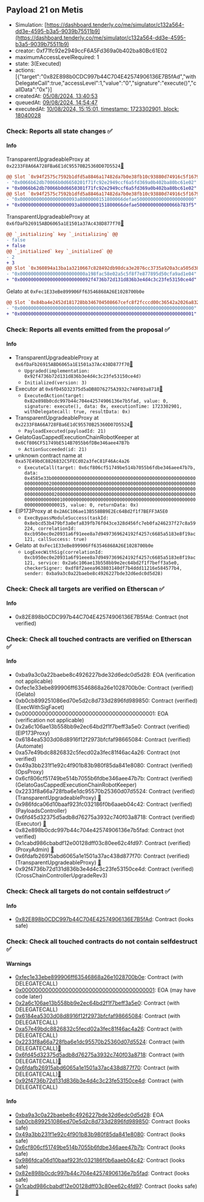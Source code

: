 ## Payload 21 on Metis

- Simulation: [https://dashboard.tenderly.co/me/simulator/c132a564-dd3e-4595-b3a5-9039b75511b9](https://dashboard.tenderly.co/me/simulator/c132a564-dd3e-4595-b3a5-9039b75511b9)
- creator: 0xf71fc92e2949ccF6A5Fd369a0b402ba80Bc61E02
- maximumAccessLevelRequired: 1
- state: 3(Executed)
- actions: [{"target":"0x82E898b0CDC997b44C704E42574906136E7B5fAd","withDelegateCall":true,"accessLevel":1,"value":"0","signature":"execute()","callData":"0x"}]
- createdAt: [05/08/2024, 13:40:53](https://explorer.metis.io/tx/0xc2ca23d484018c9757dfc831b02ba8ffba60e28df503f9e617a4ad200732f9c2)
- queuedAt: [09/08/2024, 14:54:47](https://explorer.metis.io/tx/0x50be313155ec18affa27457386e82e45f7ef6b1cb9226217b65744b931acc785)
- executedAt: [10/08/2024, 15:15:01, timestamp: 1723302901, block: 18040028](https://explorer.metis.io/tx/0x249fedd662c56ba0958d73876c4f63917a75a5a8bd9077adcccac61c51471d5f)

### Check: Reports all state changes :white_check_mark:

#### Info


TransparentUpgradeableProxy at `0x2233F8A66A728FBa6E1dC95570B25360D07D5524`[:ghost:](https://github.com/bgd-labs/aave-address-book "GovernanceV3Metis.PAYLOADS_CONTROLLER")
```diff
@@ Slot `0x94f2575c7592b1dfd5a8846a17482da7b0e38fb10c93880d74916c5f16792464` @@
- "0x0066b62db70066b0d6650201f71fc92e2949ccf6a5fd369a0b402ba80bc61e02"
+ "0x0066b62db70066b0d6650301f71fc92e2949ccf6a5fd369a0b402ba80bc61e02"
@@ Slot `0x94f2575c7592b1dfd5a8846a17482da7b0e38fb10c93880d74916c5f16792465` @@
- "0x000000000000000000093a8000000151800066defae500000000000000000000"
+ "0x000000000000000000093a8000000151800066defae500000000000066b783f5"
```

TransparentUpgradeableProxy at `0x6fDaFb26915ABD6065a1E1501a37Ac438D877f70`[:ghost:](https://github.com/bgd-labs/aave-address-book "GovernanceV3Metis.CROSS_CHAIN_CONTROLLER")
```diff
@@ `_initializing` key `_initializing` @@
- false
+ false
@@ `_initialized` key `_initialized` @@
- 2
+ 3
@@ Slot `0x360894a13ba1a3210667c828492db98dca3e2076cc3735a920a3ca505d382bbc` @@
- "0x000000000000000000000000a198fac58e02a5c5f8f7e877895d50cfa9ad1e04"
+ "0x00000000000000000000000092f4736b72d131d836b3e4d4c3c23fe53150ce4d"
```

Gelato at `0xFec1E33eBe899906Ff63546868A26E1028700b0e`
```diff
@@ Slot `0x84ba4e2452d181728bb346704508667cefc8f2fcccd00c36542a2026a832456e` @@
- "0x0000000000000000000000000000000000000000000000000000000000000000"
+ "0x0000000000000000000000000000000000000000000000000000000000000001"
```


### Check: Reports all events emitted from the proposal :white_check_mark:

#### Info

- TransparentUpgradeableProxy at `0x6fDaFb26915ABD6065a1E1501a37Ac438D877f70`[:ghost:](https://github.com/bgd-labs/aave-address-book "GovernanceV3Metis.CROSS_CHAIN_CONTROLLER")
  - `Upgraded(implementation: 0x92f4736b72d131d836b3e4d4c3c23fe53150ce4d)`
  - `Initialized(version: 3)`
- Executor at `0x6fD45D32375d5aDB8D76275A3932c740F03a8718`[:ghost:](https://github.com/bgd-labs/aave-address-book "AaveV3Metis.ACL_ADMIN, GovernanceV3Metis.EXECUTOR_LVL_1")
  - `ExecutedAction(target: 0x82e898b0cdc997b44c704e42574906136e7b5fad, value: 0, signature: execute(), data: 0x, executionTime: 1723302901, withDelegatecall: true, resultData: 0x)`
- TransparentUpgradeableProxy at `0x2233F8A66A728FBa6E1dC95570B25360D07D5524`[:ghost:](https://github.com/bgd-labs/aave-address-book "GovernanceV3Metis.PAYLOADS_CONTROLLER")
  - `PayloadExecuted(payloadId: 21)`
- GelatoGasCappedExecutionChainRobotKeeper at `0x6Cf806CF51749bE514B7055b6fDBe346aee47B7b`
  - `ActionSucceeded(id: 21)`
- unknown contract name at `0xa57E49bdC8826832C5FECd02a3feC81F46Ac4a26`
  - `ExecuteCall(target: 0x6cf806cf51749be514b7055b6fdbe346aee47b7b, data: 0x4585e33b00000000000000000000000000000000000000000000000000000000000000200000000000000000000000000000000000000000000000000000000000000060000000000000000000000000000000000000000000000000000000000000002000000000000000000000000000000000000000000000000000000000000000010000000000000000000000000000000000000000000000000000000000000015, value: 0, returnData: 0x)`
- EIP173Proxy at `0x2A6C106ae13B558BB9E2Ec64Bd2f1f7BEFF3A5E0`
  - `ExecBypassModuleSuccess(taskId: 0x8ebcd53b479bf3a0efa839fb76f043ce328d456fc7eb0fa246237f27c8a59224, correlationId: 0xcb950ec0e20931a6f91eee8a7d9497369624192f4257c6685a5183e8f19ac121, callSuccess: true)`
- Gelato at `0xFec1E33eBe899906Ff63546868A26E1028700b0e`
  - `LogExecWithSig(correlationId: 0xcb950ec0e20931a6f91eee8a7d9497369624192f4257c6685a5183e8f19ac121, service: 0x2a6c106ae13b558bb9e2ec64bd2f1f7beff3a5e0, checkerSigner: 0xdf8f2aeea963803140df7b4ddd11216e584577b4, sender: 0xba9a3c0a22baebe8c4926227bde32d6edc0d5d28)`

### Check: Check all targets are verified on Etherscan :white_check_mark:

#### Info

- 0x82E898b0CDC997b44C704E42574906136E7B5fAd: Contract (not verified) 

### Check: Check all touched contracts are verified on Etherscan :white_check_mark:

#### Info

- 0xba9a3c0a22baebe8c4926227bde32d6edc0d5d28: EOA (verification not applicable)
- 0xfec1e33ebe899906ff63546868a26e1028700b0e: Contract (verified) (Gelato) 
- 0xb0cb899251086ed70e5d2c8d733d2896fd989850: Contract (verified) (ExecWithSigFacet) 
- 0x0000000000000000000000000000000000000001: EOA (verification not applicable)
- 0x2a6c106ae13b558bb9e2ec64bd2f1f7beff3a5e0: Contract (verified) (EIP173Proxy) 
- 0x6184ea5303d08d8916f12f2973bfcfaf98665084: Contract (verified) (Automate) 
- 0xa57e49bdc8826832c5fecd02a3fec81f46ac4a26: Contract (not verified) 
- 0x49a3bb231f1e92c4f901b83b980f85da841e8080: Contract (verified) (OpsProxy) 
- 0x6cf806cf51749be514b7055b6fdbe346aee47b7b: Contract (verified) (GelatoGasCappedExecutionChainRobotKeeper) 
- 0x2233f8a66a728fba6e1dc95570b25360d07d5524: Contract (verified) (TransparentUpgradeableProxy) [:ghost:](https://github.com/bgd-labs/aave-address-book "GovernanceV3Metis.PAYLOADS_CONTROLLER")
- 0x986fdca06d10baaf923fc032186f0b6aaeb04c42: Contract (verified) (PayloadsController) 
- 0x6fd45d32375d5adb8d76275a3932c740f03a8718: Contract (verified) (Executor) [:ghost:](https://github.com/bgd-labs/aave-address-book "AaveV3Metis.ACL_ADMIN, GovernanceV3Metis.EXECUTOR_LVL_1")
- 0x82e898b0cdc997b44c704e42574906136e7b5fad: Contract (not verified) 
- 0x1cabd986cbabdf12e00128dff03c80ee62c4fd97: Contract (verified) (ProxyAdmin) [:ghost:](https://github.com/bgd-labs/aave-address-book "MiscMetis.PROXY_ADMIN")
- 0x6fdafb26915abd6065a1e1501a37ac438d877f70: Contract (verified) (TransparentUpgradeableProxy) [:ghost:](https://github.com/bgd-labs/aave-address-book "GovernanceV3Metis.CROSS_CHAIN_CONTROLLER")
- 0x92f4736b72d131d836b3e4d4c3c23fe53150ce4d: Contract (verified) (CrossChainControllerUpgradeRev3) 

### Check: Check all targets do not contain selfdestruct :white_check_mark:

#### Info

- [0x82E898b0CDC997b44C704E42574906136E7B5fAd](https://explorer.metis.io/address/0x82E898b0CDC997b44C704E42574906136E7B5fAd): Contract (looks safe)

### Check: Check all touched contracts do not contain selfdestruct :white_check_mark:

#### Warnings

- [0xfec1e33ebe899906ff63546868a26e1028700b0e](https://explorer.metis.io/address/0xfec1e33ebe899906ff63546868a26e1028700b0e): Contract (with DELEGATECALL)
- [0x0000000000000000000000000000000000000001](https://explorer.metis.io/address/0x0000000000000000000000000000000000000001): EOA (may have code later)
- [0x2a6c106ae13b558bb9e2ec64bd2f1f7beff3a5e0](https://explorer.metis.io/address/0x2a6c106ae13b558bb9e2ec64bd2f1f7beff3a5e0): Contract (with DELEGATECALL)
- [0x6184ea5303d08d8916f12f2973bfcfaf98665084](https://explorer.metis.io/address/0x6184ea5303d08d8916f12f2973bfcfaf98665084): Contract (with DELEGATECALL)
- [0xa57e49bdc8826832c5fecd02a3fec81f46ac4a26](https://explorer.metis.io/address/0xa57e49bdc8826832c5fecd02a3fec81f46ac4a26): Contract (with DELEGATECALL)
- [0x2233f8a66a728fba6e1dc95570b25360d07d5524](https://explorer.metis.io/address/0x2233f8a66a728fba6e1dc95570b25360d07d5524): Contract (with DELEGATECALL)[:ghost:](https://github.com/bgd-labs/aave-address-book "GovernanceV3Metis.PAYLOADS_CONTROLLER")
- [0x6fd45d32375d5adb8d76275a3932c740f03a8718](https://explorer.metis.io/address/0x6fd45d32375d5adb8d76275a3932c740f03a8718): Contract (with DELEGATECALL)[:ghost:](https://github.com/bgd-labs/aave-address-book "AaveV3Metis.ACL_ADMIN, GovernanceV3Metis.EXECUTOR_LVL_1")
- [0x6fdafb26915abd6065a1e1501a37ac438d877f70](https://explorer.metis.io/address/0x6fdafb26915abd6065a1e1501a37ac438d877f70): Contract (with DELEGATECALL)[:ghost:](https://github.com/bgd-labs/aave-address-book "GovernanceV3Metis.CROSS_CHAIN_CONTROLLER")
- [0x92f4736b72d131d836b3e4d4c3c23fe53150ce4d](https://explorer.metis.io/address/0x92f4736b72d131d836b3e4d4c3c23fe53150ce4d): Contract (with DELEGATECALL)

#### Info

- [0xba9a3c0a22baebe8c4926227bde32d6edc0d5d28](https://explorer.metis.io/address/0xba9a3c0a22baebe8c4926227bde32d6edc0d5d28): EOA
- [0xb0cb899251086ed70e5d2c8d733d2896fd989850](https://explorer.metis.io/address/0xb0cb899251086ed70e5d2c8d733d2896fd989850): Contract (looks safe)
- [0x49a3bb231f1e92c4f901b83b980f85da841e8080](https://explorer.metis.io/address/0x49a3bb231f1e92c4f901b83b980f85da841e8080): Contract (looks safe)
- [0x6cf806cf51749be514b7055b6fdbe346aee47b7b](https://explorer.metis.io/address/0x6cf806cf51749be514b7055b6fdbe346aee47b7b): Contract (looks safe)
- [0x986fdca06d10baaf923fc032186f0b6aaeb04c42](https://explorer.metis.io/address/0x986fdca06d10baaf923fc032186f0b6aaeb04c42): Contract (looks safe)
- [0x82e898b0cdc997b44c704e42574906136e7b5fad](https://explorer.metis.io/address/0x82e898b0cdc997b44c704e42574906136e7b5fad): Contract (looks safe)
- [0x1cabd986cbabdf12e00128dff03c80ee62c4fd97](https://explorer.metis.io/address/0x1cabd986cbabdf12e00128dff03c80ee62c4fd97): Contract (looks safe)[:ghost:](https://github.com/bgd-labs/aave-address-book "MiscMetis.PROXY_ADMIN")

